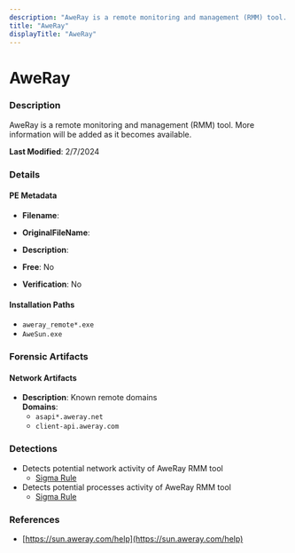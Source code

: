 ```yaml
---
description: "AweRay is a remote monitoring and management (RMM) tool. More information will be added as it becomes available."
title: "AweRay"
displayTitle: "AweRay"
---
```




# AweRay


### Description

AweRay is a remote monitoring and management (RMM) tool. More information will be added as it becomes available.



**Last Modified**: 2/7/2024

### Details


#### PE Metadata
- **Filename**: 
- **OriginalFileName**: 
- **Description**: 


- **Free**: No

- **Verification**: No




#### Installation Paths
- `aweray_remote*.exe`
- `AweSun.exe`

### Forensic Artifacts




#### Network Artifacts
- **Description**: Known remote domains
<br/>**Domains**:
    - `asapi*.aweray.net`
    - `client-api.aweray.com`


### Detections
- Detects potential network activity of AweRay RMM tool
  - [Sigma Rule](https://github.com/magicsword-io/LOLRMM/blob/main/detections/sigma/aweray_network_sigma.yml)
- Detects potential processes activity of AweRay RMM tool
  - [Sigma Rule](https://github.com/magicsword-io/LOLRMM/blob/main/detections/sigma/aweray_processes_sigma.yml)

### References
- [https://sun.aweray.com/help](https://sun.aweray.com/help)


